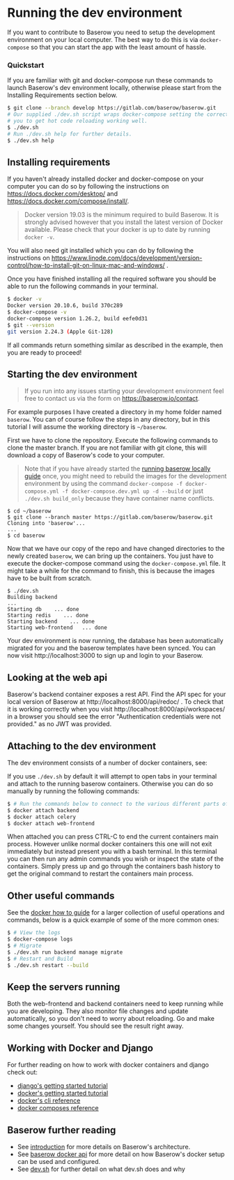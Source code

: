 # Running the dev environment

If you want to contribute to Baserow you need to setup the development environment on
your local computer. The best way to do this is via `docker-compose` so that you can
start the app with the least amount of hassle.

### Quickstart

If you are familiar with git and docker-compose run these commands to launch Baserow's
dev environment locally, otherwise please start from the Installing Requirements section
below.

```bash
$ git clone --branch develop https://gitlab.com/baserow/baserow.git
# Our supplied ./dev.sh script wraps docker-compose setting the correct env vars for 
# you to get hot code reloading working well.
$ ./dev.sh 
# Run ./dev.sh help for further details.
$ ./dev.sh help
```

## Installing requirements

If you haven't already installed docker and docker-compose on your computer you can do
so by following the instructions on https://docs.docker.com/desktop/ and
https://docs.docker.com/compose/install/.

> Docker version 19.03 is the minimum required to build Baserow. It is strongly
> advised however that you install the latest version of Docker available.
> Please check that your docker is up to date by running `docker -v`.

You will also need git installed which you can do by following the instructions on
https://www.linode.com/docs/development/version-control/how-to-install-git-on-linux-mac-and-windows/
.

Once you have finished installing all the required software you should be able to run
the following commands in your terminal.

```bash
$ docker -v
Docker version 20.10.6, build 370c289
$ docker-compose -v
docker-compose version 1.26.2, build eefe0d31
$ git --version
git version 2.24.3 (Apple Git-128)
```

If all commands return something similar as described in the example, then you are ready
to proceed!

## Starting the dev environment

> If you run into any issues starting your development environment feel free to contact
> us via the form on https://baserow.io/contact.

For example purposes I have created a directory in my home folder named `baserow`. You
can of course follow the steps in any directory, but in this tutorial I will assume the
working directory is `~/baserow`.

First we have to clone the repository. Execute the following commands to clone the
master branch. If you are not familiar with git clone, this will download a copy of
Baserow's code to your computer.

> Note that if you have already started the
> [running baserow locally guide](../delete/running-baserow-locally.md) once, you might
> need to rebuild the images for the development environment by using the command
> `docker-compose -f docker-compose.yml -f docker-compose.dev.yml up -d --build`
> or just `./dev.sh build_only` because they have container name conflicts.

```
$ cd ~/baserow
$ git clone --branch master https://gitlab.com/baserow/baserow.git
Cloning into 'baserow'...
...
$ cd baserow
```

Now that we have our copy of the repo and have changed directories to the newly
created `baserow`, we can bring up the containers. You just have to execute the
docker-compose command using the `docker-compose.yml` file. It might take a while for
the command to finish, this is because the images have to be built from scratch.

```
$ ./dev.sh 
Building backend
...
Starting db    ... done
Starting redis    ... done
Starting backend    ... done
Starting web-frontend   ... done
```

Your dev environment is now running, the database has been automatically migrated for
you and the baserow templates have been synced. You can now visit http://localhost:3000
to sign up and login to your Baserow.

## Looking at the web api

Baserow's backend container exposes a rest API. Find the API spec for your local version
of Baserow at http://localhost:8000/api/redoc/ . To check that it is working correctly
when you visit http://localhost:8000/api/workspaces/ in a browser you should see the error
"Authentication credentials were not provided." as no JWT was provided.

## Attaching to the dev environment

The dev environment consists of a number of docker containers, see:

If you use `./dev.sh` by default it will attempt to open tabs in your terminal and
attach to the running baserow containers. Otherwise you can do so manually by running
the following commands:

```bash
$ # Run the commands below to connect to the various different parts of Baserow
$ docker attach backend
$ docker attach celery 
$ docker attach web-frontend
```

When attached you can press CTRL-C to end the current containers main process. However
unlike normal docker containers this one will not exit immediately but instead present
you with a bash terminal. In this terminal you can then run any admin commands you wish
or inspect the state of the containers. Simply press up and go through the containers
bash history to get the original command to restart the containers main process.

## Other useful commands

See the [docker how to guide](../delete/baserow-docker-how-to.md) for a larger collection of
useful operations and commands, below is a quick example of some of the more common
ones:

```bash
$ # View the logs 
$ docker-compose logs 
$ # Migrate
$ ./dev.sh run backend manage migrate
$ # Restart and Build 
$ ./dev.sh restart --build 
```

## Keep the servers running

Both the web-frontend and backend containers need to keep running while you are
developing. They also monitor file changes and update automatically, so you don't need
to worry about reloading. Go and make some changes yourself. You should see the result
right away.

## Working with Docker and Django

For further reading on how to work with docker containers and django check out:

- [django's getting started tutorial](https://docs.djangoproject.com/en/3.1/intro/tutorial01/)
- [docker's getting started tutorial](https://docs.docker.com/get-started/)
- [docker's cli reference](https://docs.docker.com/engine/reference/run/)
- [docker composes reference](https://docs.docker.com/compose/)

## Baserow further reading

- See [introduction](../technical/introduction.md) for more details on Baserow's
  architecture.
- See [baserow docker api](../technical/baserow-docker-api.md) for more detail on how
  Baserow's docker setup can be used and configured.
- See [dev.sh](dev_sh.md) for further detail on what dev.sh does and why
